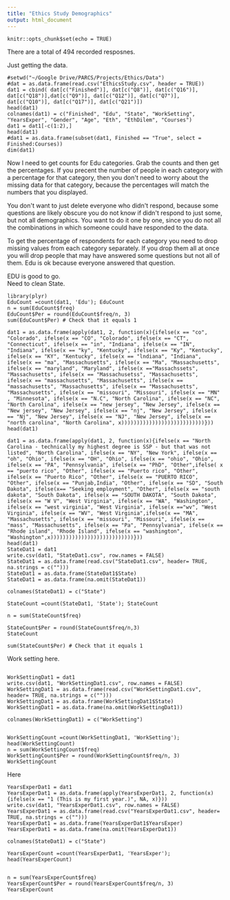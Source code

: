 ```yaml
---
title: "Ethics Study Demographics"
output: html_document
---
```


```{r setup, include=FALSE}
knitr::opts_chunk$set(echo = TRUE)
```
There are a total of 494 recorded resposnes.

Just getting the data.  
```{r}
#setwd("~/Google Drive/PARCS/Projects/Ethics/Data")
#dat = as.data.frame(read.csv("EthicsStudy.csv", header = TRUE))
dat1 = cbind( dat[c("Finished")], dat[c("Q8")], dat[c("Q16")], dat[c("Q18")],dat[c("Q9")], dat[c("Q12")], dat[c("Q7")], dat[c("Q10")], dat[c("Q17")], dat[c("Q21")])
head(dat1)
colnames(dat1) = c("Finished", "Edu", "State", "WorkSetting", "YearsExper", "Gender", "Age", "Eth", "EthDilem", "Courses")
dat1 = dat1[-c(1:2),]
head(dat1)
#dat1 = as.data.frame(subset(dat1, Finished == "True", select = Finished:Courses))
dim(dat1)
```
Now I need to get counts for Edu categories.  Grab the counts and then get the percentages. 
If you precent the number of people in each category with a percentage for that category, then you don't need to worry about the missing data for that category, because the percentages will match the numbers that you displayed.

You don't want to just delete everyone who didn't respond, because some questions are likely obscure you do not know if didn't respond to just some, but not all demographics.  You want to do it one by one, since you do not all the combinations in which someone could have responded to the data.

To get the percentage of respondents for each category you need to drop missing values from each category separately.  If you drop them all at once you will drop people that may have answered some questions but not all of them.  Edu is ok because everyone answered that question.

EDU is good to go.  
Need to clean State.
```{r}
library(plyr)
EduCount =count(dat1, 'Edu'); EduCount
n = sum(EduCount$freq)
EduCount$Per = round(EduCount$freq/n, 3)
sum(EduCount$Per) # Check that it equals 1

dat1 = as.data.frame(apply(dat1, 2, function(x){ifelse(x == "co", "Colorado", ifelse(x == "CO", "Colorado", ifelse(x == "CT", "Connecticut", ifelse(x == "in", "Indiana", ifelse(x == "IN", "Indiana", ifelse(x == "ky", "Kentucky", ifelse(x == "Ky", "Kentucky", ifelse(x == "KY", "Kentucky", ifelse(x == "lndiana", "Indiana", ifelse(x == "ma", "Massachusetts", ifelse(x == "Ma", "Massachusetts", ifelse(x == "maryland", "Maryland", ifelse(x =="Massachssets", "Massachusetts", ifelse(x == "Massachusetss", "Massachusetts", ifelse(x == "massachusetts", "Massachusetts", ifelse(x == "massachusetts", "Massachusetts", ifelse(x == "Massachusetts", "Massachusetts", ifelse(x == "missouri", "Missouri", ifelse(x == "MN" , "Minnesota", ifelse(x == "N.C", "North Carolina", ifelse(x == "NC", "North Carolina", ifelse(x == "new jersey", "New Jersey", ifelse(x == "New jersey", "New Jersey", ifelse(x == "nj", "New Jersey", ifelse(x == "Nj", "New Jersey", ifelse(x == "NJ", "New Jersey", ifelse(x == "north carolina", "North Carolina", x)))))))))))))))))))))))))))}))
head(dat1)

dat1 = as.data.frame(apply(dat1, 2, function(x){ifelse(x == "North Carolina - technically my highest degree is SSP - but that was not listed", "North Carolina", ifelse(x == "NY", "New York", ifelse(x == "oh", "Ohio", ifelse(x == "OH", "Ohio", ifelse(x == "ohio", "Ohio", ifelse(x == "PA", "Pennsylvania", ifelse(x == "PhD", "Other",ifelse( x == "puerto rico", "Other", ifelse(x == "Puerto rico", "Other", ifelse(x == "Puerto Rico", "Other", ifelse(x == "PUERTO RICO", "Other", ifelse(x == "Punjab,India", "Other", ifelse(x == "SD", "South Dakota", ifelse(x== "Seeking employment", "Other", ifelse(x == "south dakota", "South Dakota", ifelse(x == "SOUTH DAKOTA", "South Dakota", ifelse(x == "W V", "West Virginia", ifelse(x == "WA", "Washington", ifelse(x == "west virginia", "West Virginia", ifelse(x =="wv", "West Virginia", ifelse(x == "WV", "West Virginia",ifelse(x == "MA", "Massachusetts", ifelse(x == "missouri", "Missouri", ifelse(x == "mass", "Massachusetts", ifelse(x == "Pa", "Pennsylvania", ifelse(x == "Rhode island", "Rhode Island", ifelse(x == "washington", "Washington",x)))))))))))))))))))))))))))}))
head(dat1)
StateDat1 = dat1
write.csv(dat1, "StateDat1.csv", row.names = FALSE)
StateDat1 = as.data.frame(read.csv("StateDat1.csv", header= TRUE, na.strings = c("")))
StateDat1 = as.data.frame(StateDat1$State)
StateDat1 = as.data.frame(na.omit(StateDat1))

colnames(StateDat1) = c("State")

StateCount =count(StateDat1, 'State'); StateCount

n = sum(StateCount$freq)

StateCount$Per = round(StateCount$freq/n,3)
StateCount

sum(StateCount$Per) # Check that it equals 1

```
Work setting here.
```{r}

WorkSettingDat1 = dat1
write.csv(dat1, "WorkSettingDat1.csv", row.names = FALSE)
WorkSettingDat1 = as.data.frame(read.csv("WorkSettingDat1.csv", header= TRUE, na.strings = c("")))
WorkSettingDat1 = as.data.frame(WorkSettingDat1$State)
WorkSettingDat1 = as.data.frame(na.omit(WorkSettingDat1))

colnames(WorkSettingDat1) = c("WorkSetting")


WorkSettingCount =count(WorkSettingDat1, 'WorkSetting'); head(WorkSettingCount)
n = sum(WorkSettingCount$freq)
WorkSettingCount$Per = round(WorkSettingCount$freq/n, 3)
WorkSettingCount
```
Here
```{r}
YearsExperDat1 = dat1
YearsExperDat1 = as.data.frame(apply(YearsExperDat1, 2, function(x){ifelse(x == "1 (This is my first year.)", NA, x)})) 
write.csv(dat1, "YearsExperDat1.csv", row.names = FALSE)
YearsExperDat1 = as.data.frame(read.csv("YearsExperDat1.csv", header= TRUE, na.strings = c("")))
YearsExperDat1 = as.data.frame(YearsExperDat1$YearsExper)
YearsExperDat1 = as.data.frame(na.omit(YearsExperDat1))

colnames(StateDat1) = c("State")

YearsExperCount =count(YearsExperDat1, 'YearsExper'); head(YearsExperCount)


n = sum(YearsExperCount$freq)
YearsExperCount$Per = round(YearsExperCount$freq/n, 3)
YearsExperCount
```





